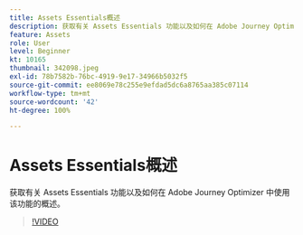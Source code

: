 ```yaml
---
title: Assets Essentials概述
description: 获取有关 Assets Essentials 功能以及如何在 Adobe Journey Optimizer 中使用该功能的概述。
feature: Assets
role: User
level: Beginner
kt: 10165
thumbnail: 342098.jpeg
exl-id: 78b7582b-76bc-4919-9e17-34966b5032f5
source-git-commit: ee8069e78c255e9efdad5dc6a8765aa385c07114
workflow-type: tm+mt
source-wordcount: '42'
ht-degree: 100%

---
```


# Assets Essentials概述

获取有关 Assets Essentials 功能以及如何在 Adobe Journey Optimizer 中使用该功能的概述。

>[!VIDEO](https://video.tv.adobe.com/v/342098?quality=12&learn=on)
